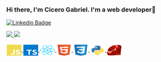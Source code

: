 ### Hi there, I'm Cicero Gabriel. I'm a web developer👋

[![Linkedin Badge](https://img.shields.io/badge/-LinkedIn-blue?style=flat-square&logo=Linkedin&logoColor=white&link=https://www.linkedin.com/in/cicero-medeiros-6a6b56172/)](https://www.linkedin.com/in/cicero-medeiros-6a6b56172/)
<div style="height:150px;">
 <div>
  <a href="https://gabrielcicero45.github.io/">
  <img height="180em" src="https://github-readme-stats.vercel.app/api?username=gabrielcicero45&show_icons=true&theme=tokyonight&include_all_commits=true&count_private=true&hide=issues"/>
  <img height="180em" src="https://github-readme-stats.vercel.app/api/top-langs/?username=gabrielcicero45&layout=compact&langs_count=5&theme=tokyonight"/>
</div>
<div style="display: inline_block"><br>
  <img align="center" alt="Js" height="30" width="40" src="https://raw.githubusercontent.com/devicons/devicon/master/icons/javascript/javascript-plain.svg">
  <img align="center" alt="Ts" height="30" width="40" src="https://raw.githubusercontent.com/devicons/devicon/master/icons/typescript/typescript-plain.svg">
  <img align="center" alt="React" height="30" width="40" src="https://raw.githubusercontent.com/devicons/devicon/master/icons/react/react-original.svg">
  <img align="center" alt="HTML" height="30" width="40" src="https://raw.githubusercontent.com/devicons/devicon/master/icons/html5/html5-original.svg">
  <img align="center" alt="CSS" height="30" width="40" src="https://raw.githubusercontent.com/devicons/devicon/master/icons/css3/css3-original.svg">
  <img align="center" alt="Python" height="30" width="40" src="https://raw.githubusercontent.com/devicons/devicon/master/icons/python/python-original.svg">
  <img align="center" alt="Ruby" height="30" width="40" src="https://raw.githubusercontent.com/devicons/devicon/master/icons/ruby/ruby-original.svg">  
</div>
</div>




